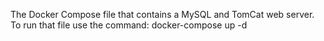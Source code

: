 The Docker Compose file that contains a MySQL and TomCat web server.
To run that file use the command:
docker-compose up -d
